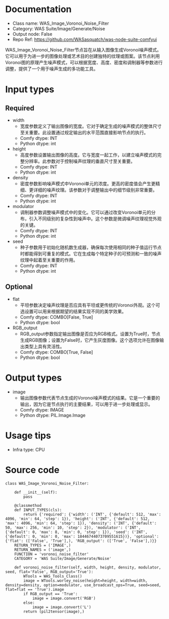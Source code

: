 # Documentation
- Class name: WAS_Image_Voronoi_Noise_Filter
- Category: WAS Suite/Image/Generate/Noise
- Output node: False
- Repo Ref: https://github.com/WASasquatch/was-node-suite-comfyui

WAS_Image_Voronoi_Noise_Filter节点旨在从输入图像生成Voronoi噪声模式。它可以用于为进一步的图像处理或艺术目的创建独特的纹理或图案。该节点利用Voronoi图的原理产生噪声模式，可以根据宽度、高度、密度和调制器等参数进行调整，提供了一个用于噪声生成的多功能工具。

# Input types
## Required
- width
    - 宽度参数定义了输出图像的宽度。它对于确定生成的噪声模式的整体尺寸至关重要。此设置通过规定输出的水平范围直接影响节点的执行。
    - Comfy dtype: INT
    - Python dtype: int
- height
    - 高度参数设置输出图像的高度。它与宽度一起工作，以建立噪声模式的完整分辨率。此参数对于控制噪声纹理的垂直尺寸至关重要。
    - Comfy dtype: INT
    - Python dtype: int
- density
    - 密度参数影响噪声模式中Voronoi单元的浓度。更高的密度值会产生更精细、更详细的噪声纹理。该参数对于调整输出中的细节级别非常重要。
    - Comfy dtype: INT
    - Python dtype: int
- modulator
    - 调制器参数调整噪声模式中的变化。它可以通过改变Voronoi单元的分布，引入不同级别的复杂性到噪声中。这个参数是微调噪声纹理视觉外观的关键。
    - Comfy dtype: INT
    - Python dtype: int
- seed
    - 种子参数用于初始化随机数生成器，确保每次使用相同的种子值运行节点时都能得到可重复的模式。它在生成每个特定种子的可预测和一致的噪声纹理中起着至关重要的作用。
    - Comfy dtype: INT
    - Python dtype: int
## Optional
- flat
    - 平坦参数决定噪声纹理是否应具有平坦或更传统的Voronoi外观。这个可选设置可以用来根据期望的结果实现不同的美学效果。
    - Comfy dtype: COMBO[False, True]
    - Python dtype: bool
- RGB_output
    - RGB_output参数指定输出图像是否应为RGB格式。设置为True时，节点生成RGB图像；设置为False时，它产生灰度图像。这个选项允许在图像输出类型上具有灵活性。
    - Comfy dtype: COMBO[True, False]
    - Python dtype: bool

# Output types
- image
    - 输出图像参数代表节点生成的Voronoi噪声模式的结果。它是一个重要的输出，因为它是节点执行的主要结果，可以用于进一步处理或显示。
    - Comfy dtype: IMAGE
    - Python dtype: PIL.Image.Image

# Usage tips
- Infra type: CPU

# Source code
```
class WAS_Image_Voronoi_Noise_Filter:

    def __init__(self):
        pass

    @classmethod
    def INPUT_TYPES(cls):
        return {'required': {'width': ('INT', {'default': 512, 'max': 4096, 'min': 64, 'step': 1}), 'height': ('INT', {'default': 512, 'max': 4096, 'min': 64, 'step': 1}), 'density': ('INT', {'default': 50, 'max': 256, 'min': 10, 'step': 2}), 'modulator': ('INT', {'default': 0, 'max': 8, 'min': 0, 'step': 1}), 'seed': ('INT', {'default': 0, 'min': 0, 'max': 18446744073709551615})}, 'optional': {'flat': (['False', 'True'],), 'RGB_output': (['True', 'False'],)}}
    RETURN_TYPES = ('IMAGE',)
    RETURN_NAMES = ('image',)
    FUNCTION = 'voronoi_noise_filter'
    CATEGORY = 'WAS Suite/Image/Generate/Noise'

    def voronoi_noise_filter(self, width, height, density, modulator, seed, flat='False', RGB_output='True'):
        WTools = WAS_Tools_Class()
        image = WTools.worley_noise(height=height, width=width, density=density, option=modulator, use_broadcast_ops=True, seed=seed, flat=flat == 'True').image
        if RGB_output == 'True':
            image = image.convert('RGB')
        else:
            image = image.convert('L')
        return (pil2tensor(image),)
```